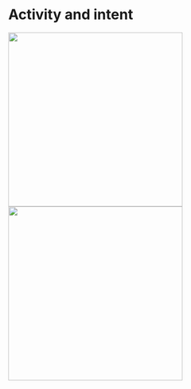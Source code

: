 # Activity and intent
<img src="" width="350" alt-text="image">
<img src="" width="350" alt-text="image">